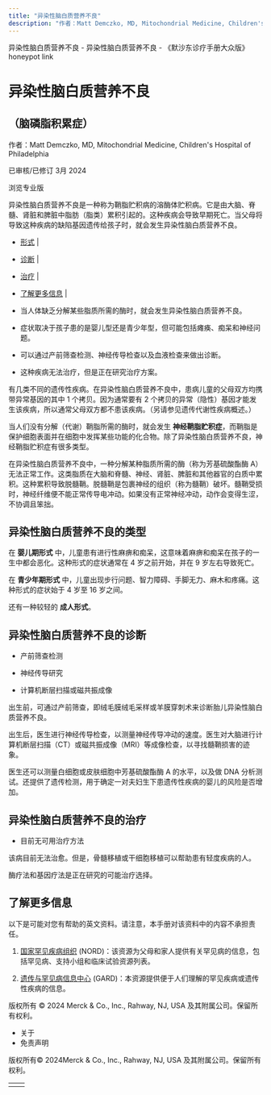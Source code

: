 ```yaml
---
title: "异染性脑白质营养不良"
description: "作者：Matt Demczko, MD, Mitochondrial Medicine, Children's Hospital of Philadelphia"
---
```


﻿异染性脑白质营养不良 \- 异染性脑白质营养不良 \- 《默沙东诊疗手册大众版》 honeypot link

# 异染性脑白质营养不良

## （脑磷脂积累症）

作者：Matt Demczko, MD, Mitochondrial Medicine, Children's Hospital of Philadelphia

已审核/已修订 3月 2024

浏览专业版

异染性脑白质营养不良是一种称为鞘脂贮积病的溶酶体贮积病。它是由大脑、脊髓、肾脏和脾脏中脂肪（脂类）累积引起的。这种疾病会导致早期死亡。当父母将导致这种疾病的缺陷基因遗传给孩子时，就会发生异染性脑白质营养不良。

- [形式](#形式_v88763116_zh) \|
- [诊断](#诊断_v37804506_zh) \|
- [治疗](#治疗_v37804536_zh) \|
- [了解更多信息](#了解更多信息_v60530454_zh) \|

- 当人体缺乏分解某些脂质所需的酶时，就会发生异染性脑白质营养不良。

- 症状取决于孩子患的是婴儿型还是青少年型，但可能包括瘫痪、痴呆和神经问题。

- 可以通过产前筛查检测、神经传导检查以及血液检查来做出诊断。

- 这种疾病无法治疗，但是正在研究治疗方案。


有几类不同的遗传性疾病。在异染性脑白质营养不良中，患病儿童的父母双方均携带异常基因的其中 1 个拷贝。因为通常要有 2 个拷贝的异常（隐性）基因才能发生该疾病，所以通常父母双方都不患该疾病。（另请参见遗传代谢性疾病概述。）

当人们没有分解（代谢）鞘脂所需的酶时，就会发生 **神经鞘脂贮积症**，而鞘脂是保护细胞表面并在细胞中发挥某些功能的化合物。除了异染性脑白质营养不良，神经鞘脂贮积症有很多类型。

在异染性脑白质营养不良中，一种分解某种脂质所需的酶（称为芳基硫酸酯酶 A）无法正常工作。这类脂质在大脑和脊髓、神经、肾脏、脾脏和其他器官的白质中累积。这种累积导致脱髓鞘。脱髓鞘是包裹神经的组织（称为髓鞘）破坏。髓鞘受损时，神经纤维便不能正常传导电冲动。如果没有正常神经冲动，动作会变得生涩，不协调且笨拙。

## 异染性脑白质营养不良的类型

在 **婴儿期形式** 中，儿童患有进行性麻痹和痴呆，这意味着麻痹和痴呆在孩子的一生中都会恶化。这种形式的症状通常在 4 岁之前开始，并在 9 岁左右导致死亡。

在 **青少年期形式** 中，儿童出现步行问题、智力障碍、手脚无力、麻木和疼痛。这种形式的症状始于 4 岁至 16 岁之间。

还有一种较轻的 **成人形式**。

## 异染性脑白质营养不良的诊断

- 产前筛查检测

- 神经传导研究

- 计算机断层扫描或磁共振成像


出生前，可通过产前筛查，即绒毛膜绒毛采样或羊膜穿刺术来诊断胎儿异染性脑白质营养不良。

出生后，医生进行神经传导检查，以测量神经传导冲动的速度。医生对大脑进行计算机断层扫描（CT）或磁共振成像（MRI）等成像检查，以寻找髓鞘损害的迹象。

医生还可以测量白细胞或皮肤细胞中芳基硫酸酯酶 A 的水平，以及做 DNA 分析测试。还提供了遗传检测，用于确定一对夫妇生下患遗传性疾病的婴儿的风险是否增加。

## 异染性脑白质营养不良的治疗

- 目前无可用治疗方法


该病目前无法治愈。但是，骨髓移植或干细胞移植可以帮助患有轻度疾病的人。

酶疗法和基因疗法是正在研究的可能治疗选择。

## 了解更多信息

以下是可能对您有帮助的英文资料。请注意，本手册对该资料中的内容不承担责任。

1. [国家罕见疾病组织](http://rarediseases.org/) (NORD)：该资源为父母和家人提供有关罕见病的信息，包括罕见病、支持小组和临床试验资源列表。

2. [遗传与罕见病信息中心](https://rarediseases.info.nih.gov/gard) (GARD)：本资源提供便于人们理解的罕见疾病或遗传性疾病的信息。




版权所有 © 2024
Merck & Co., Inc., Rahway, NJ, USA 及其附属公司。保留所有权利。

- 关于
- 免责声明

版权所有© 2024Merck & Co., Inc., Rahway, NJ, USA 及其附属公司。保留所有权利。

|     |     |
| --- | --- |
|  |  |
